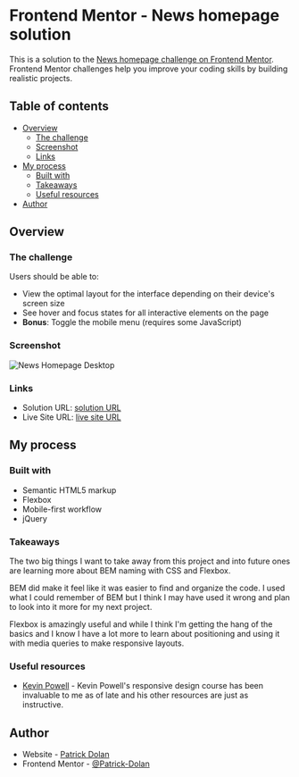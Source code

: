 # Frontend Mentor - News homepage solution

This is a solution to the [News homepage challenge on Frontend Mentor](https://www.frontendmentor.io/challenges/news-homepage-H6SWTa1MFl). Frontend Mentor challenges help you improve your coding skills by building realistic projects. 

## Table of contents

- [Overview](#overview)
  - [The challenge](#the-challenge)
  - [Screenshot](#screenshot)
  - [Links](#links)
- [My process](#my-process)
  - [Built with](#built-with)
  - [Takeaways](#takeaways)
  - [Useful resources](#useful-resources)
- [Author](#author)

## Overview

### The challenge

Users should be able to:

- View the optimal layout for the interface depending on their device's screen size
- See hover and focus states for all interactive elements on the page
- **Bonus**: Toggle the mobile menu (requires some JavaScript)

### Screenshot

![News Homepage Desktop](https://i.imgur.com/YO8jxko.png)

### Links

- Solution URL: [solution URL](https://github.com/Patrick-Dolan/news-homepage)
- Live Site URL: [live site URL](https://patrick-dolan.github.io/news-homepage/)

## My process

### Built with

- Semantic HTML5 markup
- Flexbox
- Mobile-first workflow
- jQuery

### Takeaways

The two big things I want to take away from this project and into future ones are learning more about BEM naming with CSS and Flexbox. 

BEM did make it feel like it was easier to find and organize the code. I used what I could remember of BEM but I think I may have used it wrong and plan to look into it more for my next project. 

Flexbox is amazingly useful and while I think I'm getting the hang of the basics and I know I have a lot more to learn about positioning and using it with media queries to make responsive layouts. 

### Useful resources

- [Kevin Powell](https://www.youtube.com/@KevinPowell) - Kevin Powell's responsive design course has been invaluable to me as of late and his other resources are just as instructive. 


## Author

- Website - [Patrick Dolan](https://patrickdolan.dev/)
- Frontend Mentor - [@Patrick-Dolan](https://www.frontendmentor.io/profile/Patrick-Dolan)